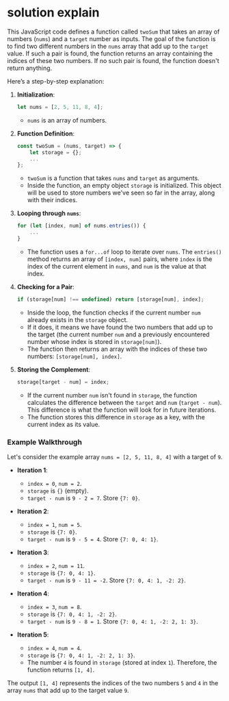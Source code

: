 # solution explain


This JavaScript code defines a function called `twoSum` that takes an array of numbers (`nums`) and a `target` number as inputs. The goal of the function is to find two different numbers in the `nums` array that add up to the `target` value. If such a pair is found, the function returns an array containing the indices of these two numbers. If no such pair is found, the function doesn't return anything.

Here’s a step-by-step explanation:

1. **Initialization**:

   ```javascript
   let nums = [2, 5, 11, 8, 4];
   ```

   - `nums` is an array of numbers.
2. **Function Definition**:

   ```javascript
   const twoSum = (nums, target) => {
       let storage = {};
       ...
   };
   ```

   - `twoSum` is a function that takes `nums` and `target` as arguments.
   - Inside the function, an empty object `storage` is initialized. This object will be used to store numbers we've seen so far in the array, along with their indices.
3. **Looping through `nums`**:

   ```javascript
   for (let [index, num] of nums.entries()) {
       ...
   }
   ```

   - The function uses a `for...of` loop to iterate over `nums`. The `entries()` method returns an array of `[index, num]` pairs, where `index` is the index of the current element in `nums`, and `num` is the value at that index.
4. **Checking for a Pair**:

   ```javascript
   if (storage[num] !== undefined) return [storage[num], index];
   ```

   - Inside the loop, the function checks if the current number `num` already exists in the `storage` object.
   - If it does, it means we have found the two numbers that add up to the target (the current number `num` and a previously encountered number whose index is stored in `storage[num]`).
   - The function then returns an array with the indices of these two numbers: `[storage[num], index]`.
5. **Storing the Complement**:

   ```javascript
   storage[target - num] = index;
   ```

   - If the current number `num` isn't found in `storage`, the function calculates the difference between the `target` and `num` (`target - num`). This difference is what the function will look for in future iterations.
   - The function stores this difference in `storage` as a key, with the current index as its value.

### Example Walkthrough

Let's consider the example array `nums = [2, 5, 11, 8, 4]` with a target of `9`.

- **Iteration 1**:

  - `index = 0`, `num = 2`.
  - `storage` is `{}` (empty).
  - `target - num` is `9 - 2 = 7`. Store `{7: 0}`.
- **Iteration 2**:

  - `index = 1`, `num = 5`.
  - `storage` is `{7: 0}`.
  - `target - num` is `9 - 5 = 4`. Store `{7: 0, 4: 1}`.
- **Iteration 3**:

  - `index = 2`, `num = 11`.
  - `storage` is `{7: 0, 4: 1}`.
  - `target - num` is `9 - 11 = -2`. Store `{7: 0, 4: 1, -2: 2}`.
- **Iteration 4**:

  - `index = 3`, `num = 8`.
  - `storage` is `{7: 0, 4: 1, -2: 2}`.
  - `target - num` is `9 - 8 = 1`. Store `{7: 0, 4: 1, -2: 2, 1: 3}`.
- **Iteration 5**:

  - `index = 4`, `num = 4`.
  - `storage` is `{7: 0, 4: 1, -2: 2, 1: 3}`.
  - The number `4` is found in `storage` (stored at index `1`). Therefore, the function returns `[1, 4]`.

The output `[1, 4]` represents the indices of the two numbers `5` and `4` in the array `nums` that add up to the target value `9`.
